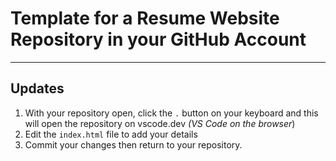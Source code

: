 # Template for a Resume Website Repository in your GitHub Account

<hr>

## Updates
1. With your repository open, click the `.` button on your keyboard and this will open the repository on vscode.dev _(VS Code on the browser_)
1. Edit the `index.html` file to add your details
1. Commit your changes then return to your repository.
